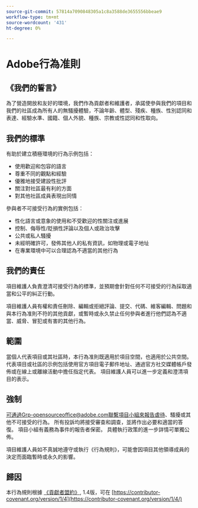 ```yaml
---
source-git-commit: 57814a7090848305a1c8a3588de3655556bbeae9
workflow-type: tm+mt
source-wordcount: '431'
ht-degree: 0%

---
```

# Adobe行為准則

## 《我們的誓言》

為了營造開放和友好的環境，我們作為貢獻者和維護者，承諾使參與我們的項目和我們的社區成為所有人的無騷擾體驗，不論年齡、體型、殘疾、種族、性別認同和表達、經驗水準、國籍、個人外貌、種族、宗教或性認同和性取向。

## 我們的標準

有助於建立積極環境的行為示例包括：

* 使用歡迎和包容的語言
* 尊重不同的觀點和經驗
* 優雅地接受建設性批評
* 關注對社區最有利的方面
* 對其他社區成員表現出同情

參與者不可接受行為的實例包括：

* 性化語言或意象的使用和不受歡迎的性關注或進展
* 控制、侮辱性/貶損性評論以及個人或政治攻擊
* 公共或私人騷擾
* 未經明確許可，發佈其他人的私有資訊，如物理或電子地址
* 在專業環境中可以合理認為不適當的其他行為

## 我們的責任

項目維護人負責澄清可接受行為的標準，並預期會針對任何不可接受的行為採取適當和公平的糾正行動。

項目維護人員有權和責任刪除、編輯或拒絕評論、提交、代碼、維客編輯、問題和與本行為准則不符的其他貢獻，或暫時或永久禁止任何參與者進行他們認為不適當、威脅、冒犯或有害的其他行為。

## 範圍

當個人代表項目或其社區時，本行為准則既適用於項目空間，也適用於公共空間。 代表項目或社區的示例包括使用官方項目電子郵件地址、通過官方社交媒體帳戶發佈或在線上或離線活動中擔任指定代表。 項目維護人員可以進一步定義和澄清項目的表示。

## 強制

可通過Grp-opensourceoffice@adobe.com聯繫項目小組來報告虐待、騷擾或其他不可接受的行為。 所有投訴均將接受審查和調查，並將作出必要和適當的答復。 項目小組有義務為事件的報告者保密。
具體執行政策的進一步詳情可單獨公佈。

項目維護人員如不真誠地遵守或執行《行為規則》，可能會因項目其他領導成員的決定而面臨暫時或永久的影響。

## 歸因

本行為規則根據 [《貢獻者盟約》](https://contributor-covenant.org), 1.4版，可在 [https://contributor-covenant.org/version/1/4](https://contributor-covenant.org/version/1/4/)
